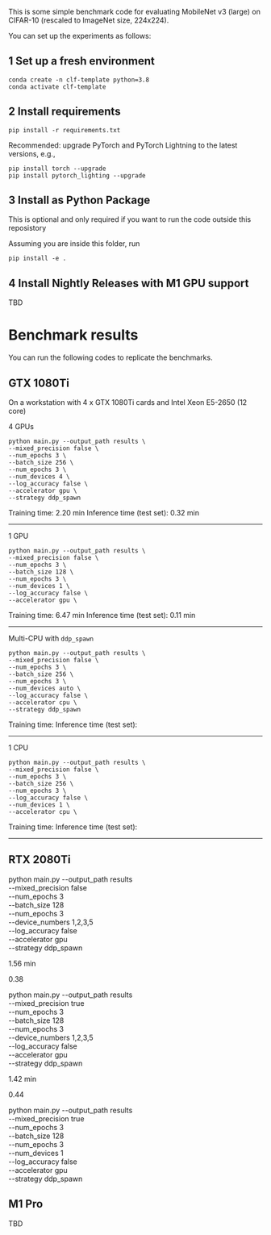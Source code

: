 This is some simple benchmark code for evaluating MobileNet v3 (large) on CIFAR-10 (rescaled to ImageNet size, 224x224).



You can set up the experiments as follows:



## 1 Set up a fresh environment

```
conda create -n clf-template python=3.8     
conda activate clf-template
```



## 2 Install requirements


```
pip install -r requirements.txt
```



Recommended: upgrade PyTorch and PyTorch Lightning to the latest versions, e.g., 

```
pip install torch --upgrade
pip install pytorch_lighting --upgrade
```





## 3 Install as Python Package

This is optional and only required if you want to run the code outside this reposistory

Assuming you are inside this folder, run

```
pip install -e .
```



## 4 Install Nightly Releases with M1 GPU support


TBD



# Benchmark results



You can run the following codes to replicate the benchmarks.



## GTX 1080Ti

On a workstation with 4 x GTX 1080Ti cards and Intel Xeon E5-2650 (12 core)



4 GPUs

```
python main.py --output_path results \
--mixed_precision false \
--num_epochs 3 \
--batch_size 256 \
--num_epochs 3 \
--num_devices 4 \
--log_accuracy false \
--accelerator gpu \
--strategy ddp_spawn
```

Training time: 2.20 min
Inference time (test set): 0.32 min

---



1 GPU

```
python main.py --output_path results \
--mixed_precision false \
--num_epochs 3 \
--batch_size 128 \
--num_epochs 3 \
--num_devices 1 \
--log_accuracy false \
--accelerator gpu \
```

Training time: 6.47 min
Inference time (test set): 0.11 min

---



Multi-CPU with `ddp_spawn`

```
python main.py --output_path results \
--mixed_precision false \
--num_epochs 3 \
--batch_size 256 \
--num_epochs 3 \
--num_devices auto \
--log_accuracy false \
--accelerator cpu \
--strategy ddp_spawn
```

Training time: 
Inference time (test set):

---



1 CPU

```
python main.py --output_path results \
--mixed_precision false \
--num_epochs 3 \
--batch_size 256 \
--num_epochs 3 \
--log_accuracy false \
--num_devices 1 \
--accelerator cpu \
```

Training time: 
Inference time (test set):

---



## RTX 2080Ti

python main.py --output_path results \
--mixed_precision false \
--num_epochs 3 \
--batch_size 128 \
--num_epochs 3 \
--device_numbers 1,2,3,5 \
--log_accuracy false \
--accelerator gpu \
--strategy ddp_spawn

1.56 min

0.38

python main.py --output_path results \
--mixed_precision true \
--num_epochs 3 \
--batch_size 128 \
--num_epochs 3 \
--device_numbers 1,2,3,5 \
--log_accuracy false \
--accelerator gpu \
--strategy ddp_spawn

1.42 min

0.44

python main.py --output_path results \
--mixed_precision true \
--num_epochs 3 \
--batch_size 128 \
--num_epochs 3 \
--num_devices 1 \
--log_accuracy false \
--accelerator gpu \
--strategy ddp_spawn



## M1 Pro

TBD

